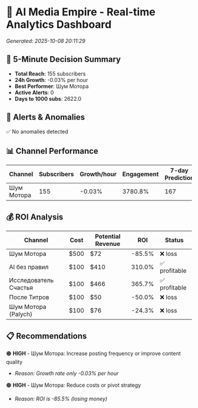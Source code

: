 # 🚀 AI Media Empire - Real-time Analytics Dashboard

*Generated: 2025-10-08 20:11:29*

## 🎯 5-Minute Decision Summary

- **Total Reach**: 155 subscribers
- **24h Growth**: -0.03% per hour
- **Best Performer**: Шум Мотора
- **Active Alerts**: 0
- **Days to 1000 subs**: 2622.0

## 🚨 Alerts & Anomalies

✅ No anomalies detected

## 📊 Channel Performance

| Channel | Subscribers | Growth/hour | Engagement | 7-day Prediction |
|---------|------------|-------------|------------|------------------|
| Шум Мотора | 155 | -0.03% | 3780.8% | 167 |

## 💰 ROI Analysis

| Channel | Cost | Potential Revenue | ROI | Status |
|---------|------|------------------|-----|--------|
| Шум Мотора | $500 | $72 | -85.5% | ❌ loss |
| AI без правил | $100 | $410 | 310.0% | ✅ profitable |
| Исследователь Счастья | $100 | $466 | 365.7% | ✅ profitable |
| После Титров | $100 | $50 | -50.0% | ❌ loss |
| Шум Мотора (Palych) | $100 | $76 | -24.3% | ❌ loss |

## 📋 Recommendations

🟠 **HIGH** - Шум Мотора: Increase posting frequency or improve content quality
   - *Reason: Growth rate only -0.03% per hour*

🟠 **HIGH** - Шум Мотора: Reduce costs or pivot strategy
   - *Reason: ROI is -85.5% (losing money)*

